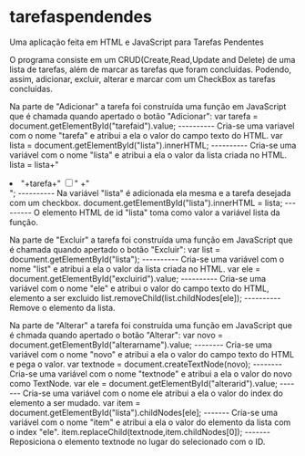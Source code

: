 # tarefaspendendes
Uma aplicação feita em HTML e JavaScript para Tarefas Pendentes


O programa consiste em um CRUD(Create,Read,Update and Delete) de uma lista de tarefas, além de marcar as tarefas que foram concluídas. Podendo, assim, adicionar, excluir, alterar e marcar com um CheckBox as tarefas concluídas.

Na parte de "Adicionar" a tarefa foi construída uma função em JavaScript que é chamada quando apertado o botão "Adicionar":
	      var tarefa = document.getElementById("tarefaid").value;  ---------- Cria-se uma variavel com o nome "tarefa" e atribui a ela o valor do campo texto do HTML. 
  	    var lista  = document.getElementById("lista").innerHTML; ---------- Cria-se uma variável com o nome "lista" e atribui a ela o valor da lista criada no HTML.
  	    lista = lista+"<li>"+tarefa+" <input type='checkbox'>" +"</li>"; ---------- Na variável "lista" é adicionada ela mesma e a tarefa desejada com um checkbox.
	      document.getElementById("lista").innerHTML = lista; --------- O elemento HTML de id "lista" toma como valor a variável lista da função.

Na parte de "Excluir" a tarefa foi construída uma função em JavaScript que é chamada quando apertado o botão "Excluir":
	      var list = document.getElementById("lista"); ---------- Cria-se uma variável com o nome "list" e atribui a ela o valor da lista criada no HTML.
	      var ele = document.getElementById("excluirid").value; ---------- Cria-se uma variável com o nome "ele" e atribui o valor do campo texto do HTML, elemento a ser excluido
	      list.removeChild(list.childNodes[ele]); ---------- Remove o elemento da lista.

Na parte de "Alterar" a tarefa foi construída uma função em JavaScript que é chmada quando apertado o botão "Alterar":
	      var novo = document.getElementById("alterarname").value; -------- Cria-se uma variável com o nome "novo" e atribui a ela o valor do campo texto do HTML e pega o valor.
	var textnode = document.createTextNode(novo); -------- Cria-se uma variável com o nome "textnode" e atribui a ela o valor do novo como TextNode.
	      var ele = document.getElementById("alterarid").value; ------- Cria-se uma variável com o nome ele atribui a ela o valor do index do elemento a ser mudado.
	      var item = document.getElementById("lista").childNodes[ele];  ------- Cria-se uma variável com o nome "item" e atribui a ela o valor do elemento da lista com o index "ele".
	      item.replaceChild(textnode,item.childNodes[0]); ------- Reposiciona o elemento textnode no lugar do selecionado com o ID.
